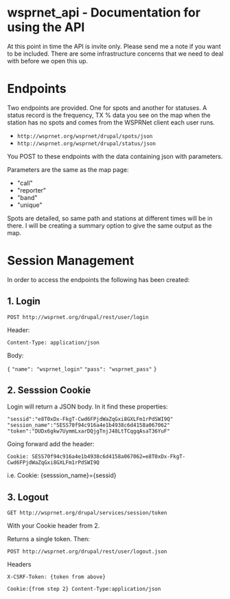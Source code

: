 # wsprnet_api - Documentation for using the API

At this point in time the API is invite only. Please send me a note if you want to be included. There are some infrastructure concerns that we need  to deal with before we open this up.

# Endpoints
Two endpoints are provided. One for spots and another for statuses. A status record is the frequency, TX % data you see on the map when the station has no spots and comes from the WSPRNet client each user runs.

* `http://wsprnet.org/wsprnet/drupal/spots/json`
* `http://wsprnet.org/wsprnet/drupal/status/json`

You POST to these endpoints with the data containing json with parameters.

Parameters are the same as the map page:

* "call" 
* "reporter"
* "band"
* "unique"
 
Spots are detailed, so same path and stations at different times will be in there. I will be creating a summary option to give the same output as the map.
 
 
# Session Management
 
In order to access the endpoints the following has been created:

## 1. Login 
 
`POST http://wsprnet.org/drupal/rest/user/login`

Header:

`Content-Type: application/json`
 
Body:
 
`{`
`"name": "wsprnet_login"`
`"pass": "wsprnet_pass"`
`}`
 
 
## 2. Sesssion Cookie
 
Login will return a JSON body. In it find these properties:
 
`"sessid":"e8T0xDx-FkgT-Cwd6FPjdWaZqGxi8GXLFm1rPdSWI9Q"`
`"session_name":"SESS70f94c916a4e1b4938c6d4158a067062"`
`"token":"DUDx6gkw7UymmLxarDQjgTnjJ48LtTCqgqAsaT36YuF"`
 
Going forward add the header:
 
`Cookie: SESS70f94c916a4e1b4938c6d4158a067062=e8T0xDx-FkgT-Cwd6FPjdWaZqGxi8GXLFm1rPdSWI9Q`
 
i.e. Cookie: {sesssion_name}={sessid}
 
## 3. Logout
 
`GET http://wsprnet.org/drupal/services/session/token`

With your Cookie header from 2.
 
Returns a single token. Then:
 
`POST http://wsprnet.org/drupal/rest/user/logout.json`
 
Headers
 
`X-CSRF-Token: {token from above} `


`Cookie:{from step 2} Content-Type:application/json`

